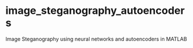 # image_steganography_autoencoders
Image Steganography using neural networks and autoencoders in MATLAB
